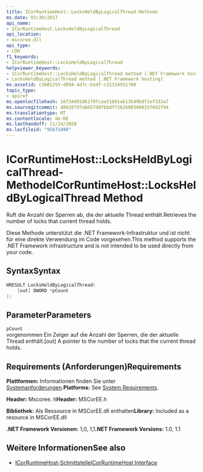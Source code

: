 ```yaml
---
title: ICorRuntimeHost::LocksHeldByLogicalThread-Methode
ms.date: 03/30/2017
api_name:
- ICorRuntimeHost.LocksHeldByLogicalThread
api_location:
- mscoree.dll
api_type:
- COM
f1_keywords:
- ICorRuntimeHost::LocksHeldByLogicalThread
helpviewer_keywords:
- ICorRuntimeHost::LocksHeldByLogicalThread method [.NET Framework hosting]
- LocksHeldByLogicalThread method [.NET Framework hosting]
ms.assetid: c3601255-d894-4d7c-b1df-c31334551700
topic_type:
- apiref
ms.openlocfilehash: 16f34d91861f9fcae51691ab13549bdf1ef333a7
ms.sourcegitcommit: d8020797a6657d0fbbdff362b80300815f682f94
ms.translationtype: MT
ms.contentlocale: de-DE
ms.lasthandoff: 11/24/2020
ms.locfileid: "95671498"
---
```

# <a name="icorruntimehostlocksheldbylogicalthread-method"></a><span data-ttu-id="8788f-102">ICorRuntimeHost::LocksHeldByLogicalThread-Methode</span><span class="sxs-lookup"><span data-stu-id="8788f-102">ICorRuntimeHost::LocksHeldByLogicalThread Method</span></span>

<span data-ttu-id="8788f-103">Ruft die Anzahl der Sperren ab, die der aktuelle Thread enthält.</span><span class="sxs-lookup"><span data-stu-id="8788f-103">Retrieves the number of locks that current thread holds.</span></span>  
  
 <span data-ttu-id="8788f-104">Diese Methode unterstützt die .NET Framework-Infrastruktur und ist nicht für eine direkte Verwendung im Code vorgesehen.</span><span class="sxs-lookup"><span data-stu-id="8788f-104">This method supports the .NET Framework infrastructure and is not intended to be used directly from your code.</span></span>  
  
## <a name="syntax"></a><span data-ttu-id="8788f-105">Syntax</span><span class="sxs-lookup"><span data-stu-id="8788f-105">Syntax</span></span>  
  
```cpp  
HRESULT LocksHeldByLogicalThread(  
    [out] DWORD *pCount  
);  
```  
  
## <a name="parameters"></a><span data-ttu-id="8788f-106">Parameter</span><span class="sxs-lookup"><span data-stu-id="8788f-106">Parameters</span></span>  

 `pCount`  
 <span data-ttu-id="8788f-107">vorgenommen Ein Zeiger auf die Anzahl der Sperren, die der aktuelle Thread enthält.</span><span class="sxs-lookup"><span data-stu-id="8788f-107">[out] A pointer to the number of locks that the current thread holds.</span></span>  
  
## <a name="requirements"></a><span data-ttu-id="8788f-108">Requirements (Anforderungen)</span><span class="sxs-lookup"><span data-stu-id="8788f-108">Requirements</span></span>  

 <span data-ttu-id="8788f-109">**Plattformen:** Informationen finden Sie unter [Systemanforderungen](../../get-started/system-requirements.md).</span><span class="sxs-lookup"><span data-stu-id="8788f-109">**Platforms:** See [System Requirements](../../get-started/system-requirements.md).</span></span>  
  
 <span data-ttu-id="8788f-110">**Header:** Mscoree. h</span><span class="sxs-lookup"><span data-stu-id="8788f-110">**Header:** MSCorEE.h</span></span>  
  
 <span data-ttu-id="8788f-111">**Bibliothek:** Als Ressource in MSCorEE.dll enthalten</span><span class="sxs-lookup"><span data-stu-id="8788f-111">**Library:** Included as a resource in MSCorEE.dll</span></span>  
  
 <span data-ttu-id="8788f-112">**.NET Framework Versionen:** 1,0, 1,1</span><span class="sxs-lookup"><span data-stu-id="8788f-112">**.NET Framework Versions:** 1.0, 1.1</span></span>  
  
## <a name="see-also"></a><span data-ttu-id="8788f-113">Weitere Informationen</span><span class="sxs-lookup"><span data-stu-id="8788f-113">See also</span></span>

- [<span data-ttu-id="8788f-114">ICorRuntimeHost-Schnittstelle</span><span class="sxs-lookup"><span data-stu-id="8788f-114">ICorRuntimeHost Interface</span></span>](icorruntimehost-interface.md)
